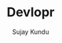 ---
title: "Devlopr "
github: https://github.com/sujaykundu777/devlopr-jekyll
demo: https://devlopr.netlify.com
author: Sujay Kundu
draft: true
ssg:
  - Jekyll
cms:
  - No Cms
---